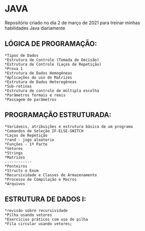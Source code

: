 # JAVA
Repositório criado no dia 2 de março de 2021 para treinar minhas habilidades Java diariamente

## LÓGICA DE PROGRAMAÇÃO:
    *Tipos de Dados 
    *Estrutura de Controle (Tomada de Decisão) 
    *Estrutura de Controle (Laços de Repetição) 
    *Prova 1 
    *Estrutura de Dados Homogêneas
    *Aplicações do uso de Matrizes
    *Estrutura de Dados Heterogêneas 
    *Sub-rotinas 
    *Estrutura de controle de múltipla escolha 
    *Parâmetros formais e reais 
    *Passagem de parâmetros 

## PROGRAMAÇÃO ESTRUTURADA:
    *Variáveis, atribuições e estrutura básica de um programa 
    *Comandos de Seleção IF-ELSE-SWITCH 
    *Laços de Repetição
    *rand - jogo aleatorio 
    *Funções - 1ª Parte
    *Vetores 
    *Strings  
    *Matrizes
    ------------
    *Ponteiros 
    *Structs e Enum
    *Recursividade e Classes de Armazenamento
    *Processo de Compilação e Macros
    *Arquivos

## ESTRUTURA DE DADOS I:
    *revisão sobre recursividade
    *Pilha usando vetores
    *Exercícios práticos com uso de pilha
    *Fila circular usando vetores;